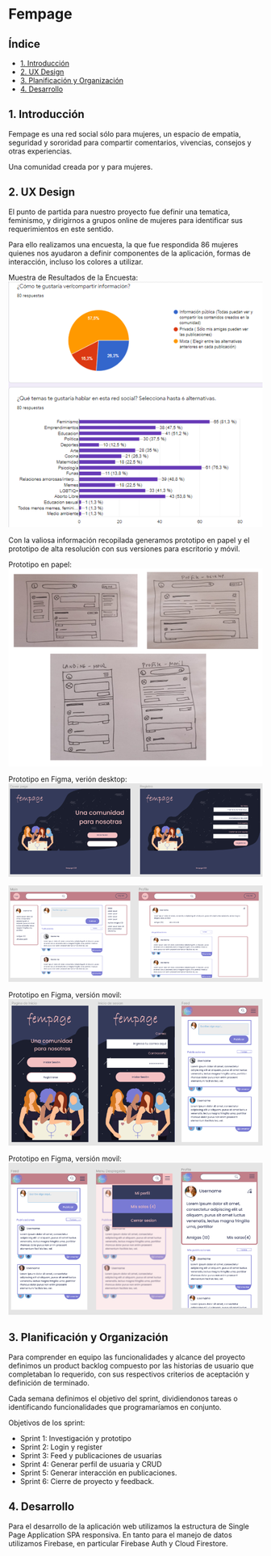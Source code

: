 # Fempage

## Índice

* [1. Introducción](#1-UX)
* [2. UX Design](#1-UX)
* [3. Planificación y Organización](#2-planificación-y-organización)
* [4. Desarrollo](#3-desarrollo)

## 1. Introducción

Fempage es una red social sólo para mujeres, un espacio de empatia, seguridad y sororidad para compartir comentarios, vivencias, consejos y otras experiencias. 

Una comunidad creada por y para mujeres.


## 2. UX Design

El punto de partida para nuestro proyecto fue definir una tematica, feminismo, y dirigirnos a grupos online de mujeres para identificar sus requerimientos en este sentido.   

Para ello realizamos una encuesta, la que fue respondida 86 mujeres quienes nos ayudaron a definir componentes de la aplicación, formas de interacción, incluso los colores a utilizar.

Muestra de Resultados de la Encuesta:
![Muestra de resultados encuesta](./src/images/EncuestaRespuestas.png) 

Con la valiosa información recopilada generamos prototipo en papel y el prototipo de alta resolución con sus versiones para escritorio y móvil.

Prototipo en papel:
![Prototipo en papel](./src/images/prototiposPapel.png) 

Prototipo en Figma, verión desktop:
![Prototipo en Figma](./src/images/prototipo-AltaDesktop.png) 

![Prototipo en Figma](./src/images/prototipo2-Desktop.png) 

Prototipo en Figma, versión movil:
![Prototipo en Figma](./src/images/prototipo-altaMovil.png) 

Prototipo en Figma, versión movil:
![Prototipo en Figma](./src/images/prototipo2-altaMovil.png)




## 3. Planificación y Organización

Para comprender en equipo las funcionalidades y alcance del proyecto definimos un product backlog compuesto por las historias de usuario que completaban lo requerido, con sus respectivos criterios de aceptación y definición de terminado.

Cada semana definimos el objetivo del sprint, dividiendonos tareas o identificando funcionalidades que programaríamos en conjunto.

Objetivos de los sprint:
* Sprint 1: Investigación y prototipo 
* Sprint 2: Login y register
* Sprint 3: Feed y publicaciones de usuarias
* Sprint 4: Generar perfil de usuaria y CRUD
* Sprint 5: Generar interacción en publicaciones.
* Sprint 6: Cierre de proyecto y feedback.


## 4. Desarrollo

Para el desarrollo de la aplicación web utilizamos la estructura de Single Page Application SPA responsiva. En tanto para el manejo de datos utilizamos Firebase, en particular Firebase Auth y Cloud Firestore. 
